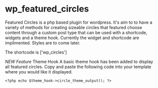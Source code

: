 # wp_featured_circles
Featured Circles is a php based plugin for wordpress. It's aim to to have a variety of methods for creating sizeable circles that featured choose content through a custom post type that can be used with a shortcode, widgets and a theme hook.
Currently the widget and shortcode are implimented.
Styles are to come later.

The shortcode is ['wp_circles']

*NEW Feature*
Theme Hook
A basic theme hook has been added to display all featured circles. Copy and paste the following code into your template where you would like it displayed.
```
<?php echo $theme_hook->circle_theme_output(); ?>
```
